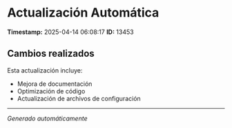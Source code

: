 # Actualización Automática

**Timestamp:** 2025-04-14 06:08:17
**ID:** 13453

## Cambios realizados

Esta actualización incluye:
- Mejora de documentación
- Optimización de código
- Actualización de archivos de configuración

---
*Generado automáticamente*
